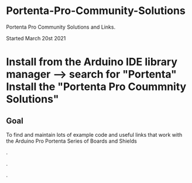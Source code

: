 # Portenta-Pro-Community-Solutions
Portenta Pro Community Solutions and Links. 

Started March 20st 2021

# Install from the Arduino IDE library manager --> search for "Portenta" Install the "Portenta Pro Coummnity Solutions"


## Goal


To find and maintain lots of example code and useful links that work with the Arduino Pro Portenta Series of Boards and Shields

.




.





.


